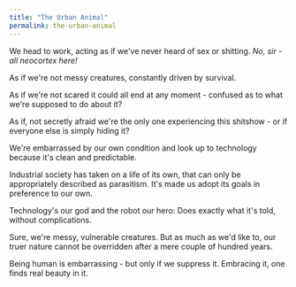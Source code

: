 ```yaml
---
title: "The Urban Animal"
permalink: the-urban-animal
---
```


We head to work, acting as if we've never heard of sex or shitting. *No, sir - all neocortex here!*

As if we're not messy creatures, constantly driven by survival.

As if we're not scared it could all end at any moment - confused as to what we're supposed to do about it?

As if, not secretly afraid we're the only one experiencing this shitshow - or if everyone else is simply hiding it?

We're embarrassed by our own condition and look up to technology because it's clean and predictable.

Industrial society has taken on a life of its own, that can only be appropriately described as parasitism. It's made us adopt its goals in preference to our own.

Technology's our god and the robot our hero: Does exactly what it's told, without complications.

Sure, we're messy, vulnerable creatures. But as much as we'd like to, our truer nature cannot be overridden after a mere couple of hundred years.

Being human is embarrassing - but only if we suppress it. Embracing it, one finds real beauty in it.
